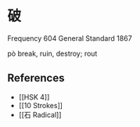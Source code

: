 # 破
Frequency 604
General Standard 1867

pò
break, ruin, destroy; rout

## References
- [[HSK 4]]
- [[10 Strokes]]
- [[石 Radical]]